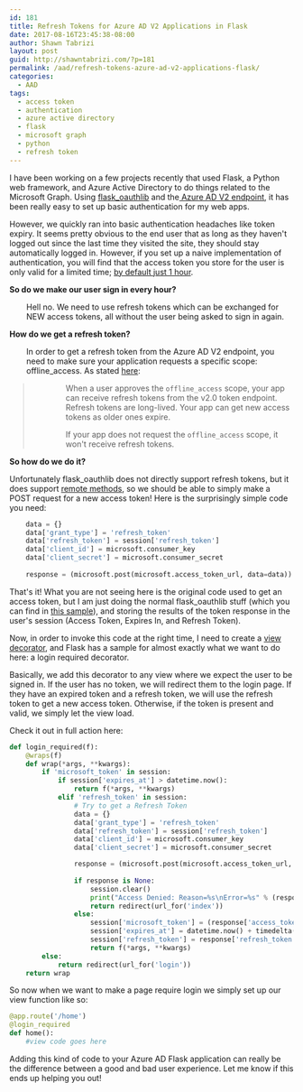 ```yaml
---
id: 181
title: Refresh Tokens for Azure AD V2 Applications in Flask
date: 2017-08-16T23:45:38-08:00
author: Shawn Tabrizi
layout: post
guid: http://shawntabrizi.com/?p=181
permalink: /aad/refresh-tokens-azure-ad-v2-applications-flask/
categories:
  - AAD
tags:
  - access token
  - authentication
  - azure active directory
  - flask
  - microsoft graph
  - python
  - refresh token
---
```

<p>I have been working on a few projects recently that used Flask, a Python web framework, and Azure Active Directory to do things related to the Microsoft Graph. Using <a href="https://flask-oauthlib.readthedocs.io/en/latest/">flask_oauthlib</a> and the<a href="https://docs.microsoft.com/en-us/azure/active-directory/develop/active-directory-appmodel-v2-overview"> Azure AD V2 endpoint</a>, it has been really easy to set up basic authentication for my web apps.</p>

<p>However, we quickly ran into basic authentication headaches like token expiry. It seems pretty obvious to the end user that as long as they haven't logged out since the last time they visited the site, they should stay automatically logged in. However, if you set up a naive implementation of authentication, you will find that the access token you store for the user is only valid for a limited time; <a href="https://docs.microsoft.com/en-us/azure/active-directory/active-directory-configurable-token-lifetimes">by default just 1 hour</a>.</p>

<p><strong>So do we make our user sign in every hour?</strong></p>
<p style="padding-left: 30px;">Hell no. We need to use refresh tokens which can be exchanged for NEW access tokens, all without the user being asked to sign in again.</p>

<p><strong>How do we get a refresh token?</strong></p>
<p style="padding-left: 30px;">In order to get a refresh token from the Azure AD V2 endpoint, you need to make sure your application requests a specific scope: offline_access. As stated <a href="https://docs.microsoft.com/en-us/azure/active-directory/develop/active-directory-v2-scopes#openid-connect-scopes">here</a>:</p>

<blockquote>
<p class="lf-text-block lf-block" style="padding-left: 60px;" data-lf-anchor-id="8fe12c1d59d9e6f83b4b801bed07647a:0">When a user approves the <code>offline_access</code> scope, your app can receive refresh tokens from the v2.0 token endpoint. Refresh tokens are long-lived. Your app can get new access tokens as older ones expire.</p>
<p class="lf-text-block lf-block" style="padding-left: 60px;" data-lf-anchor-id="8dd46d8ddd9b62bb39c9985b65034473:0">If your app does not request the <code>offline_access</code> scope, it won't receive refresh tokens.</p>
</blockquote>

<p><strong>So how do we do it?</strong></p>

<p>Unfortunately flask_oauthlib does not directly support refresh tokens, but it does support <a href="http://flask-oauthlib.readthedocs.io/en/latest/client.html?highlight=post#invoking-remote-methods">remote methods</a>, so we should be able to simply make a POST request for a new access token! Here is the surprisingly simple code you need:</p>

```python
    data = {}
    data['grant_type'] = 'refresh_token'
    data['refresh_token'] = session['refresh_token']
    data['client_id'] = microsoft.consumer_key
    data['client_secret'] = microsoft.consumer_secret
    
    response = (microsoft.post(microsoft.access_token_url, data=data)).data
```

<p>That's it! What you are not seeing here is the original code used to get an access token, but I am just doing the normal flask_oauthlib stuff (which you can find in <a href="https://github.com/Azure-Samples/active-directory-python-flask-graphapi-web-v2">this sample</a>), and storing the results of the token response in the user's session (Access Token, Expires In, and Refresh Token).</p>

<p>Now, in order to invoke this code at the right time, I need to create a <a href="http://flask.pocoo.org/docs/0.12/patterns/viewdecorators/">view decorator</a>, and Flask has a sample for almost exactly what we want to do here: a login required decorator.</p>

<p>Basically, we add this decorator to any view where we expect the user to be signed in. If the user has no token, we will redirect them to the login page. If they have an expired token and a refresh token, we will use the refresh token to get a new access token. Otherwise, if the token is present and valid, we simply let the view load.</p>

<p>Check it out in full action here:</p>

```python
def login_required(f):
    @wraps(f)
    def wrap(*args, **kwargs):
        if 'microsoft_token' in session:
            if session['expires_at'] > datetime.now():
                return f(*args, **kwargs)
            elif 'refresh_token' in session:
                # Try to get a Refresh Token
                data = {}
                data['grant_type'] = 'refresh_token'
                data['refresh_token'] = session['refresh_token']
                data['client_id'] = microsoft.consumer_key
                data['client_secret'] = microsoft.consumer_secret

                response = (microsoft.post(microsoft.access_token_url, data=data)).data
                
                if response is None:
                    session.clear()
                    print("Access Denied: Reason=%s\nError=%s" % (response.get('error'),request.get('error_description')))
                    return redirect(url_for('index'))
                else:
                    session['microsoft_token'] = (response['access_token'], '')
                    session['expires_at'] = datetime.now() + timedelta(seconds=int(response['expires_in']))
                    session['refresh_token'] = response['refresh_token']
                    return f(*args, **kwargs)
        else:
            return redirect(url_for('login'))
    return wrap
```

<p>So now when we want to make a page require login we simply set up our view function like so:</p>

```python
@app.route('/home')
@login_required
def home():
    #view code goes here
```

<p>Adding this kind of code to your Azure AD Flask application can really be the difference between a good and bad user experience. Let me know if this ends up helping you out!</p>